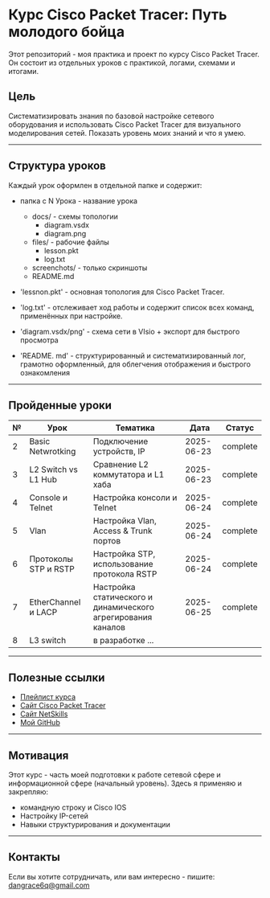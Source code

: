 # Курс Cisco Packet Tracer: Путь молодого бойца

Этот репозиторий - моя практика и проект по курсу Cisco Packet Tracer.
Он состоит из отдельных уроков с практикой, логами, схемами и итогами.

## Цель 
Систематизировать знания по базовой настройке сетевого оборудования и использовать Cisco Packet Tracer для визуального моделирования сетей.
Показать уровень моих знаний и что я умею.

---

## Структура уроков

Каждый урок оформлен в отдельной папке и содержит:

- папка с N Урока - название урока
  - docs/ - схемы топологии
    - diagram.vsdx
    - diagram.png
  - files/ - рабочие файлы
    - lesson.pkt
    - log.txt
  -  screenchots/ - только скриншоты
  - README.md

- 'lessnon.pkt' - основная топология для Cisco Packet Tracer.
- 'log.txt' - отслеживает ход работы и содержит список всех команд, применённых при настройке.
- 'diagram.vsdx/png' - схема сети в VIsio + экспорт для быстрого просмотра
- 'README. md' - структурированный и систематизированный лог, грамотно оформленный, для облегчения отображения и быстрого ознакомления

---

## Пройденные уроки
|№ |Урок		    |Тематика				                           |Дата      |Статус    |
|---|-----------------------|--------------------------------------------------------------|----------|----------|
| 2 | Basic Netwrotking     | Подключение устройств, IP		                           |2025-06-23| complete |
| 3 | L2 Switch vs L1 Hub   | Сравнение L2 коммутатора и L1 хаба                           |2025-06-23| complete |
| 4 | Console и Telnet      | Настройка консоли и Telnet                                   |2025-06-24| complete |
| 5 | Vlan                  | Настройка Vlan, Access & Trunk портов                        |2025-06-24| complete |
| 6 | Протоколы STP и RSTP  | Настройка STP, использование протокола RSTP                  |2025-06-24| complete |
| 7 | EtherChannel и LACP   | Настройка статического и динамического агрегирования каналов |2025-06-25| complete |
| 8 | L3 switch             | в разработке ...

--- 

## Полезные ссылки
- [Плейлист курса](https://vkvideo.ru/playlist/-32477510_12)
- [Сайт Cisco Packet Tracer](https://www.netacad.com)
- [Сайт NetSkills](https://blog.netskills.ru/)
- [Мой GitHub](https://github.com/6urevestnik)

---

## Мотивация

Этот курс - часть моей подготовки к работе сетевой сфере и информационной сфере (начальный уровень).
Здесь я применяю и закрепляю:
- командную строку и Cisco IOS
- Настройку IP-сетей
- Навыки структурирования и документации

---

## Контакты

Если вы хотите сотрудничать, или вам интересно - пишите: 
dangrace6q@gmail.com


